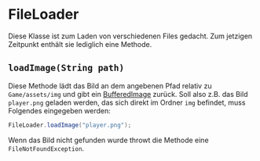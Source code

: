 # FileLoader

Diese Klasse ist zum Laden von verschiedenen Files gedacht. Zum jetzigen Zeitpunkt enthält sie lediglich eine Methode.

## `loadImage(String path)`

Diese Methode lädt das Bild an dem angebenen Pfad relativ zu `Game/assets/img` und gibt ein [BufferedImage](https://docs.oracle.com/javase/7/docs/api/java/awt/image/BufferedImage.html) zurück. Soll also z.B. das Bild `player.png` geladen werden, das sich direkt im Ordner `img` befindet, muss Folgendes eingegeben werden:

```java
FileLoader.loadImage("player.png");
```

Wenn das Bild nicht gefunden wurde throwt die Methode eine `FileNotFoundException`.


